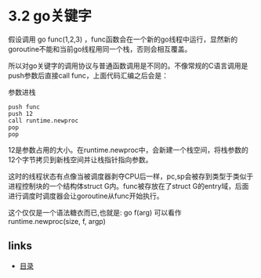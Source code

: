 # 3.2 go关键字

假设调用 go func(1,2,3) ，func函数会在一个新的go线程中运行，显然新的goroutine不能和当前go线程用同一个栈，否则会相互覆盖。

所以对go关键字的调用协议与普通函数调用是不同的。不像常规的C语言调用是push参数后直接call func，上面代码汇编之后会是：

参数进栈
```
push func
push 12
call runtime.newproc
pop
pop
```
12是参数占用的大小。在runtime.newproc中，会新建一个栈空间，将栈参数的12个字节拷贝到新栈空间并让栈指针指向参数。

这时的线程状态有点像当被调度器剥夺CPU后一样，pc,sp会被存到类型于类似于进程控制块的一个结构体struct G内。func被存放在了struct G的entry域，后面进行调度时调度器会让goroutine从func开始执行。

这个仅仅是一个语法糖衣而已,也就是:
go f(arg)
可以看作
runtime.newproc(size, f, argp)

## links
 * [目录](<preface.md>)
